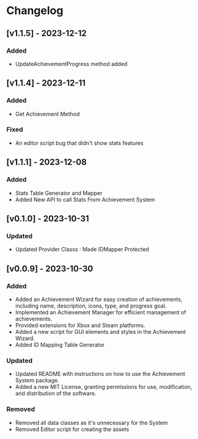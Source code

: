 # Changelog
## [v1.1.5] - 2023-12-12

### Added
- UpdateAchievementProgress method added

## [v1.1.4] - 2023-12-11

### Added
- Get Achievement Method

### Fixed
- An editor script bug that didn't show stats features

## [v1.1.1] - 2023-12-08

### Added
- Stats Table Generator and Mapper
- Added New API to call Stats From Achievement System


## [v0.1.0] - 2023-10-31


### Updated
- Updated Provider Classs : Made IDMapper Protected


## [v0.0.9] - 2023-10-30

### Added
- Added an Achievement Wizard for easy creation of achievements, including name, description, icons, type, and progress goal.
- Implemented an Achievement Manager for efficient management of achievements.
- Provided extensions for Xbox and Steam platforms.
- Added a new script for GUI elements and styles in the Achievement Wizard.
- Added ID Mapping Table Generator

### Updated
- Updated README with instructions on how to use the Achievement System package.
- Added a new MIT License, granting permissions for use, modification, and distribution of the software.

### Removed
- Removed all data classes as it's unnecessary for the System
- Removed Editor script for creating the assets